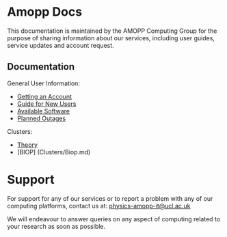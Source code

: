 # Amopp Docs

This documentation is maintained by the AMOPP Computing Group for the purpose of sharing information about our services, including user guides,
service updates and account request.

## Documentation

General User Information:

- [Getting an Account](account-services.md)
- [Guide for New Users](new-users.md)
- [Available Software](Cluster/Theory/software-list.md)
- [Planned Outages](planned-outages.md)

Clusters:

- [Theory](Clusters/Theory.md)
- [BIOP] (Clusters/Biop.md)

# Support

For support for any of our services or to report a problem with any of our computing platforms, contact us at: [physics-amopp-it@ucl.ac.uk](mailto:physics-amopp-it@ucl.ac.uk)

We will endeavour to answer queries on any aspect of computing related to your research as soon as possible.
